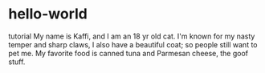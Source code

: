 # hello-world
tutorial
My name is Kaffi, and I am an 18 yr old cat. I'm known for my nasty temper and sharp claws, I also have a
beautiful coat; so people still want to pet me.  My favorite food is canned tuna and Parmesan cheese, the 
goof stuff.
